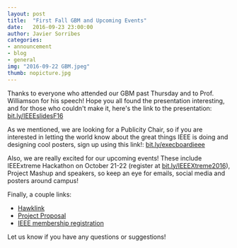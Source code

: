 ```yaml
---
layout: post
title:  "First Fall GBM and Upcoming Events"
date:   2016-09-23 23:00:00
author: Javier Sorribes
categories: 
- announcement
- blog
- general
img: "2016-09-22 GBM.jpeg"
thumb: nopicture.jpg
---
```


Thanks to everyone who attended our GBM past Thursday and to Prof. Williamson for his speech! Hope you all found the presentation interesting, and for those who couldn't make it, here's the link to the presentation: <a href="http://bit.ly/IEEEslidesF16" target="_blank">bit.ly/IEEEslidesF16</a>

As we mentioned, we are looking for a Publicity Chair, so if you are interested in letting the world know about the great things IEEE is doing and designing cool posters, sign up using this link!: <a href="http://bit.ly/execboardieee" target="_blank">bit.ly/execboardieee</a>

Also, we are really excited for our upcoming events! These include IEEExtreme Hackathon on October 21-22 (register at <a href="http://bit.ly/IEEEXtreme2016" target="_blank">bit.ly/IEEEXtreme2016</a>), Project Mashup and speakers, so keep an eye for emails, social media and posters around campus!

Finally, a couple links:

  * <a href="http://hawklink.iit.edu/organization/ieee" target="_blank">Hawklink</a>
  * <a href="http://bit.ly/projectideaieee" target="_blank">Project Proposal</a>
  * <a href="http://bit.ly/IEEEmemberships" target="_blank">IEEE membership registration</a>

Let us know if you have any questions or suggestions!
